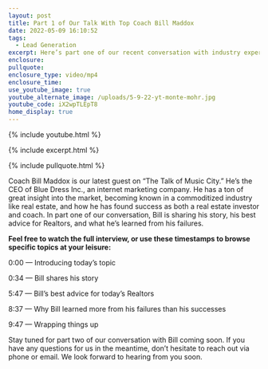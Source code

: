 ```yaml
---
layout: post
title: Part 1 of Our Talk With Top Coach Bill Maddox
date: 2022-05-09 16:10:52
tags:
  - Lead Generation
excerpt: Here’s part one of our recent conversation with industry expert Bill Maddox
enclosure:
pullquote:
enclosure_type: video/mp4
enclosure_time:
use_youtube_image: true
youtube_alternate_image: /uploads/5-9-22-yt-monte-mohr.jpg
youtube_code: iX2wpTLEpT8
home_display: true
---
```

{% include youtube.html %}

{% include excerpt.html %}

{% include pullquote.html %}

Coach Bill Maddox is our latest guest on “The Talk of Music City.” He’s the CEO of Blue Dress Inc., an internet marketing company. He has a ton of great insight into the market, becoming known in a commoditized industry like real estate, and how he has found success as both a real estate investor and coach. In part one of our conversation, Bill is sharing his story, his best advice for Realtors, and what he’s learned from his failures.

**Feel free to watch the full interview, or use these timestamps to browse specific topics at your leisure:**

0:00 — Introducing today’s topic

0:34 — Bill shares his story

5:47 — Bill’s best advice for today’s Realtors

8:37 — Why Bill learned more from his failures than his successes

9:47 — Wrapping things up

Stay tuned for part two of our conversation with Bill coming soon. If you have any questions for us in the meantime, don’t hesitate to reach out via phone or email. We look forward to hearing from you soon.

